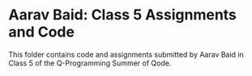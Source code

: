 # Aarav Baid: Class 5 Assignments and Code
This folder contains code and assignments submitted by Aarav Baid in Class 5 of the Q-Programming Summer of Qode.
